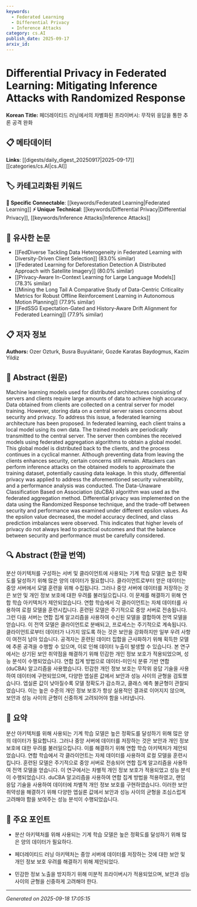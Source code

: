 ```yaml
---
keywords:
  - Federated Learning
  - Differential Privacy
  - Inference Attacks
category: cs.AI
publish_date: 2025-09-17
arxiv_id:
---
```


<!-- KEYWORD_LINKING_METADATA:
{
  "processed_timestamp": "2025-09-22 22:56:16.139002",
  "vocabulary_version": "1.0",
  "selected_keywords": [
    "Federated Learning",
    "Differential Privacy",
    "Inference Attacks"
  ],
  "rejected_keywords": [
    "Randomized Response"
  ],
  "similarity_scores": {
    "Federated Learning": 0.95,
    "Differential Privacy": 0.8,
    "Inference Attacks": 0.77
  },
  "extraction_method": "AI_prompt_based",
  "budget_applied": true
}
-->


# Differential Privacy in Federated Learning: Mitigating Inference Attacks with Randomized Response

**Korean Title:** 페더레이티드 러닝에서의 차별화된 프라이버시: 무작위 응답을 통한 추론 공격 완화

## 📋 메타데이터

**Links**: [[digests/daily_digest_20250917|2025-09-17]]       [[categories/cs.AI|cs.AI]]

## 🏷️ 카테고리화된 키워드
**🔗 Specific Connectable**: [[keywords/Federated Learning|Federated Learning]]
**⚡ Unique Technical**: [[keywords/Differential Privacy|Differential Privacy]], [[keywords/Inference Attacks|Inference Attacks]]

## 🔗 유사한 논문
- [[FedDiverse Tackling Data Heterogeneity in Federated Learning with Diversity-Driven Client Selection]] (83.0% similar)
- [[Federated Learning for Deforestation Detection A Distributed Approach with Satellite Imagery]] (80.0% similar)
- [[Privacy-Aware In-Context Learning for Large Language Models]] (78.3% similar)
- [[Mining the Long Tail A Comparative Study of Data-Centric Criticality Metrics for Robust Offline Reinforcement Learning in Autonomous Motion Planning]] (77.9% similar)
- [[FedSSG Expectation-Gated and History-Aware Drift Alignment for Federated Learning]] (77.9% similar)

## 📋 저자 정보

**Authors:** Ozer Ozturk, Busra Buyuktanir, Gozde Karatas Baydogmus, Kazim Yildiz

## 📄 Abstract (원문)

Machine learning models used for distributed architectures consisting of
servers and clients require large amounts of data to achieve high accuracy.
Data obtained from clients are collected on a central server for model
training. However, storing data on a central server raises concerns about
security and privacy. To address this issue, a federated learning architecture
has been proposed. In federated learning, each client trains a local model
using its own data. The trained models are periodically transmitted to the
central server. The server then combines the received models using federated
aggregation algorithms to obtain a global model. This global model is
distributed back to the clients, and the process continues in a cyclical
manner. Although preventing data from leaving the clients enhances security,
certain concerns still remain. Attackers can perform inference attacks on the
obtained models to approximate the training dataset, potentially causing data
leakage. In this study, differential privacy was applied to address the
aforementioned security vulnerability, and a performance analysis was
conducted. The Data-Unaware Classification Based on Association (duCBA)
algorithm was used as the federated aggregation method. Differential privacy
was implemented on the data using the Randomized Response technique, and the
trade-off between security and performance was examined under different epsilon
values. As the epsilon value decreased, the model accuracy declined, and class
prediction imbalances were observed. This indicates that higher levels of
privacy do not always lead to practical outcomes and that the balance between
security and performance must be carefully considered.

## 🔍 Abstract (한글 번역)

분산 아키텍처를 구성하는 서버 및 클라이언트에 사용되는 기계 학습 모델은 높은 정확도를 달성하기 위해 많은 양의 데이터가 필요합니다. 클라이언트로부터 얻은 데이터는 중앙 서버에서 모델 훈련을 위해 수집됩니다. 그러나 중앙 서버에 데이터를 저장하는 것은 보안 및 개인 정보 보호에 대한 우려를 불러일으킵니다. 이 문제를 해결하기 위해 연합 학습 아키텍처가 제안되었습니다. 연합 학습에서 각 클라이언트는 자체 데이터를 사용하여 로컬 모델을 훈련시킵니다. 훈련된 모델은 주기적으로 중앙 서버로 전송됩니다. 그런 다음 서버는 연합 집계 알고리즘을 사용하여 수신된 모델을 결합하여 전역 모델을 얻습니다. 이 전역 모델은 클라이언트로 분배되고, 프로세스는 주기적으로 계속됩니다. 클라이언트로부터 데이터가 나가지 않도록 하는 것은 보안을 강화하지만 일부 우려 사항이 여전히 남아 있습니다. 공격자는 훈련된 데이터 집합을 근사화하기 위해 획득한 모델에 추론 공격을 수행할 수 있으며, 이로 인해 데이터 누출이 발생할 수 있습니다. 본 연구에서는 상기된 보안 취약점을 해결하기 위해 민감한 개인 정보 보호가 적용되었으며, 성능 분석이 수행되었습니다. 연합 집계 방법으로 데이터-미인식 분류 기반 연합 (duCBA) 알고리즘을 사용했습니다. 민감한 개인 정보 보호는 무작위 응답 기술을 사용하여 데이터에 구현되었으며, 다양한 엡실론 값에서 보안과 성능 사이의 균형을 검토했습니다. 엡실론 값이 낮아질수록 모델 정확도가 감소하고, 클래스 예측 불균형이 관찰되었습니다. 이는 높은 수준의 개인 정보 보호가 항상 실용적인 결과로 이어지지 않으며, 보안과 성능 사이의 균형이 신중하게 고려되어야 함을 나타냅니다.

## 📝 요약

분산 아키텍처를 위해 사용되는 기계 학습 모델은 높은 정확도를 달성하기 위해 많은 양의 데이터가 필요합니다. 그러나 중앙 서버에 데이터를 저장하는 것은 보안과 개인 정보 보호에 대한 우려를 불러일으킵니다. 이를 해결하기 위해 연합 학습 아키텍처가 제안되었습니다. 연합 학습에서 각 클라이언트는 자체 데이터를 사용하여 로컬 모델을 훈련시킵니다. 훈련된 모델은 주기적으로 중앙 서버로 전송되어 연합 집계 알고리즘을 사용하여 전역 모델을 얻습니다. 이 연구에서는 차별적 개인 정보 보호가 적용되었고 성능 분석이 수행되었습니다. duCBA 알고리즘을 사용하여 연합 집계 방법을 적용하였고, 랜덤 응답 기술을 사용하여 데이터에 차별적 개인 정보 보호를 구현하였습니다. 이러한 보안 취약성을 해결하기 위해 다양한 엡실론 값에서 보안과 성능 사이의 균형을 조심스럽게 고려해야 함을 보여주는 성능 분석이 수행되었습니다.

## 🎯 주요 포인트

- 분산 아키텍처를 위해 사용되는 기계 학습 모델은 높은 정확도를 달성하기 위해 많은 양의 데이터가 필요하다.

- 페더레이티드 러닝 아키텍처는 중앙 서버에 데이터를 저장하는 것에 대한 보안 및 개인 정보 보호 우려를 해결하기 위해 제안되었다.

- 민감한 정보 노출을 방지하기 위해 미분적 프라이버시가 적용되었으며, 보안과 성능 사이의 균형을 신중하게 고려해야 한다.

---

*Generated on 2025-09-18 17:05:15*